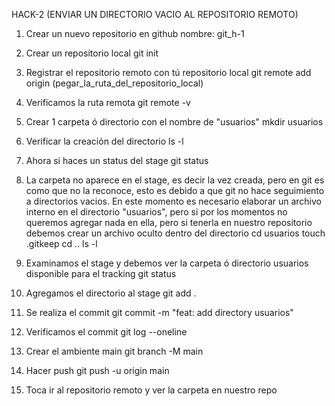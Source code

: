 HACK-2 (ENVIAR UN DIRECTORIO VACIO AL REPOSITORIO REMOTO)

1. Crear un nuevo repositorio en github nombre: git_h-1

2. Crear un repositorio local
git init

3. Registrar el repositorio remoto con tú repositorio local
git remote add origin (pegar_la_ruta_del_repositorio_local)

4. Verificamos la ruta remota
git remote -v

5. Crear 1 carpeta ó directorio con el nombre de "usuarios"
mkdir usuarios

6. Verificar la creación del directorio
ls -l

7. Ahora si haces un status del stage
git status

8. La carpeta no aparece en el stage, es decir la vez creada, pero en git es como que no la reconoce, esto es debido a que git no hace seguimiento a directorios vacios. En este momento es necesario elaborar un archivo interno en el directorio "usuarios", pero si por los momentos no queremos agregar nada en ella, pero si tenerla en nuestro repositorio debemos crear un archivo oculto dentro del directorio
cd usuarios
touch .gitkeep
cd ..
ls -l

9. Examinamos el stage y debemos ver la carpeta ó directorio usuarios disponible para el tracking
git status

10. Agregamos el directorio al stage
git add .

11. Se realiza el commit
git commit -m "feat: add directory usuarios"

12. Verificamos el commit
git log --oneline

13. Crear el ambiente main
git branch -M main

14. Hacer push
git push -u origin main

15. Toca ir al repositorio remoto y ver la carpeta en nuestro repo
